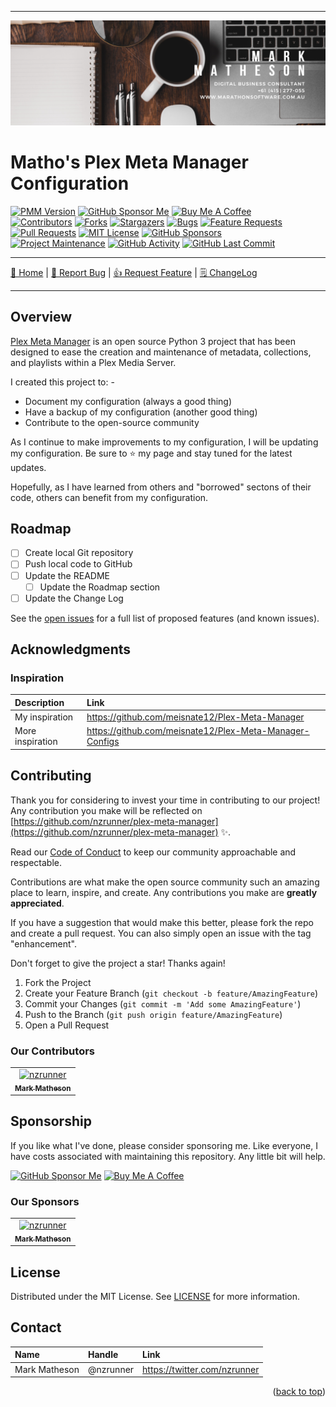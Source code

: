 <!-- Improved compatibility of back to top link: See: https://github.com/othneildrew/Best-README-Template/pull/73 -->

<a name="readme-top"></a>

<!--
*** Thanks for checking out the Best-README-Template. If you have a suggestion
*** that would make this better, please fork the repo and create a pull request
*** or simply open an issue with the tag "enhancement".
*** Don't forget to give the project a star!
*** Thanks again! Now go create something AMAZING! :D
-->

---

<!-- PROJECT LOGO -->
[![Logo](/images/mark-matheson-digital-business-consultant.png)](../../)

# Matho's Plex Meta Manager Configuration

<!-- PROJECT SHIELDS -->
<!--
*** I'm using markdown "reference style" links for readability.
*** Reference links are enclosed in brackets [ ] instead of parentheses ( ).
*** See the bottom of this document for the declaration of the reference variables
*** for contributors-url, forks-url, etc. This is an optional, concise syntax you may use.
*** https://www.markdownguide.org/basic-syntax/#reference-style-links
-->

[![PMM Version][pmm-version-shield]][pmm]
[![GitHub Sponsor Me][github-sponsor-me-shield]][github-sponsors-url]
<a href="https://www.buymeacoffee.com/nzrunner" target="_blank"><img src="https://cdn.buymeacoffee.com/buttons/default-orange.png" alt="Buy Me A Coffee" height="28" width="174"></a><br />
[![Contributors][contributors-shield]][contributors-url]
[![Forks][forks-shield]][forks-url]
[![Stargazers][stars-shield]][stars-url]
[![Bugs][bugs-shield]][bugs-url]
[![Feature Requests][features-shield]][features-url]
[![Pull Requests][pull-request-shield]][pull-request-url]
[![MIT License][license-shield]][license-url]
[![GitHub Sponsors][github-sponsors-shield]][github-sponsors-url]<br />
[![Project Maintenance][maintenance-shield]](https://github.com/nzrunner/plex-meta-manager/pulse)
[![GitHub Activity][commits-shield]][commits]
[![GitHub Last Commit][last-commit-shield]][commits]

---

<!-- PROJECT SHORT DESCRIPTION AND MENU -->

[🏡 Home](https://github.com/nzrunner/plex-meta-manager)
|
[🐛 Report Bug](https://github.com/nzrunner/plex-meta-manager/issues/new?assignees=nzrunner&labels=%F0%9F%90%9B+Bug%2C%F0%9F%A9%B9+Triage&template=bug_report.yml&title=%5BBUG%5D%3A+)
|
[👍 Request Feature](https://github.com/nzrunner/plex-meta-manager/issues/new?assignees=nzrunner&labels=%F0%9F%91%8D+Enhancement%2C%F0%9F%A9%B9+Triage&template=feature_request.yml&title=%5BFEATURE+REQUEST%5D%3A+)
|
[🗒 ChangeLog](/CHANGELOG.md)

---

<!-- ABOUT THE PROJECT -->

## Overview

[Plex Meta Manager](https://metamanager.wiki/) is an open source Python 3 project that has been designed to ease the creation and maintenance of metadata, collections, and playlists within a Plex Media Server.

I created this project to: -

- Document my configuration (always a good thing)
- Have a backup of my configuration (another good thing)
- Contribute to the open-source community

As I continue to make improvements to my configuration, I will be updating my configuration. Be sure to ⭐ my page and stay tuned for the latest updates.

Hopefully, as I have learned from others and "borrowed" sectons of their code, others can benefit from my configuration.

<!-- ROADMAP -->

## Roadmap

<!--<details>

<summary>Roadmap completed</summary>-->

- [ ] Create local Git repository
- [ ] Push local code to GitHub
- [ ] Update the README
  - [ ] Update the Roadmap section
- [ ] Update the Change Log

<!--</details>-->

See the [open issues](https://github.com/nzrunner/plex-meta-manager/issues) for a full list of proposed features (and known issues).

<!-- ACKNOWLEDGMENTS -->

## Acknowledgments
### Inspiration

| **Description**                                | **Link**                                                      |
| :--------------------------------------------- | :------------------------------------------------------------ |
| My inspiration                                 | <https://github.com/meisnate12/Plex-Meta-Manager>             |
| More inspiration                               | <https://github.com/meisnate12/Plex-Meta-Manager-Configs>     |

<!-- CONTRIBUTING -->

## Contributing

Thank you for considering to invest your time in contributing to our project! Any contribution you make will be reflected on [https://github.com/nzrunner/plex-meta-manager](https://github.com/nzrunner/plex-meta-manager) :sparkles:.

Read our [Code of Conduct](./.github/CODE_OF_CONDUCT.md) to keep our community approachable and respectable.

Contributions are what make the open source community such an amazing place to learn, inspire, and create. Any contributions you make are **greatly appreciated**.

If you have a suggestion that would make this better, please fork the repo and create a pull request. You can also simply open an issue with the tag "enhancement".

Don't forget to give the project a star! Thanks again!

1. Fork the Project
2. Create your Feature Branch (`git checkout -b feature/AmazingFeature`)
3. Commit your Changes (`git commit -m 'Add some AmazingFeature'`)
4. Push to the Branch (`git push origin feature/AmazingFeature`)
5. Open a Pull Request

### Our Contributors

<!-- readme: contributors -start -->
<table>
<tr>
    <td align="center">
        <a href="https://github.com/nzrunner">
            <img src="https://avatars.githubusercontent.com/u/5681652?v=4" width="100;" alt="nzrunner"/>
            <br />
            <sub><b>Mark Matheson</b></sub>
        </a>
    </td></tr>
</table>
<!-- readme: contributors -end -->

<!-- SPONSORSHIP -->

## Sponsorship

If you like what I've done, please consider sponsoring me. Like everyone, I have costs associated with maintaining this repository. Any little bit will help.

[![GitHub Sponsor Me][github-sponsor-me-shield]][github-sponsors-url]
<a href="https://www.buymeacoffee.com/nzrunner" target="_blank"><img src="https://cdn.buymeacoffee.com/buttons/default-orange.png" alt="Buy Me A Coffee" height="28" width="174"></a>

### Our Sponsors

<!-- readme: nzrunner,sponsors -start -->

<table>
<tr>
    <td align="center">
        <a href="https://github.com/nzrunner">
            <img src="https://avatars.githubusercontent.com/u/5681652?v=4" width="100;" alt="nzrunner"/>
            <br />
            <sub><b>Mark Matheson</b></sub>
        </a>
    </td></tr>
</table>

<!-- readme: nzrunner,sponsors -end -->

<!-- LICENSE -->

## License

Distributed under the MIT License. See [LICENSE](./LICENSE) for more information.

<!-- CONTACT -->

## Contact

| **Name**      | **Handle** | **Link**                                     |
| :------------ | :--------- | :------------------------------------------- |
| Mark Matheson | @nzrunner  | <https://twitter.com/nzrunner>               |

<p align="right">(<a href="#readme-top">back to top</a>)</p>

<!-- MARKDOWN LINKS & IMAGES -->
<!-- https://www.markdownguide.org/basic-syntax/#reference-style-links -->
<!-- Shields -->

[contributors-shield]: https://img.shields.io/github/contributors/nzrunner/plex-meta-manager.svg?style=flat-square
[forks-shield]: https://img.shields.io/github/forks/nzrunner/plex-meta-manager.svg?style=flat-square
[stars-shield]: https://img.shields.io/github/stars/nzrunner/plex-meta-manager.svg?style=flat-square
[bugs-shield]: https://img.shields.io/github/issues-search/nzrunner/plex-meta-manager?style=flat-square&label=Bugs&query=is%3Aopen%20is%3Aissue%20label%3Abug
[features-shield]: https://img.shields.io/github/issues-search/nzrunner/plex-meta-manager?style=flat-square&label=Feature%20Requests&query=is%3Aopen%20is%3Aissue%20label%3Aenhancement
[license-shield]: https://img.shields.io/github/license/nzrunner/plex-meta-manager.svg?style=flat-square
[commits-shield]: https://img.shields.io/github/commit-activity/y/nzrunner/plex-meta-manager.svg?style=flat-square
[maintenance-shield]: https://img.shields.io/maintenance/yes/2023.svg?style=flat-square
[last-commit-shield]: https://img.shields.io/github/last-commit/nzrunner/plex-meta-manager.svg?style=flat-square
[pmm-version-shield]: https://img.shields.io/badge/Plex%20Meta%20Manager-1.19.1-greensvg?style=for-the-badge
[github-sponsors-shield]: https://img.shields.io/github/sponsors/nzrunner?label=Sponsors&style=flat-square
[github-sponsor-me-shield]: https://img.shields.io/badge/sponsor-lightgrey?style=for-the-badge&logo=GitHub-Sponsors&logoColor=#white
[pull-request-shield]: https://img.shields.io/github/issues-pr-raw/nzrunner/plex-meta-manager?label=Pull%20Requests&style=flat-square

<!-- URL's -->

[contributors-url]: https://github.com/nzrunner/plex-meta-manager/graphs/contributors
[forks-url]: https://github.com/nzrunner/plex-meta-manager/network/members
[stars-url]: https://github.com/nzrunner/plex-meta-manager/stargazers
[bugs-url]: https://github.com/nzrunner/plex-meta-manager/issues?q=is%3Aopen+is%3Aissue+label%3Abug
[features-url]: https://github.com/nzrunner/plex-meta-manager/issues?q=is%3Aopen+is%3Aissue+label%3Aenhancement
[license-url]: https://github.com/nzrunner/plex-meta-manager/blob/master/LICENSE.md
[commits]: https://github.com/nzrunner/plex-meta-manager/commits/master
[pmm]: https://metamanager.wiki/
[github-sponsors-url]: https://github.com/sponsors/nzrunner
[pull-request-url]: https://github.com/nzrunner/plex-meta-manager/pulls
